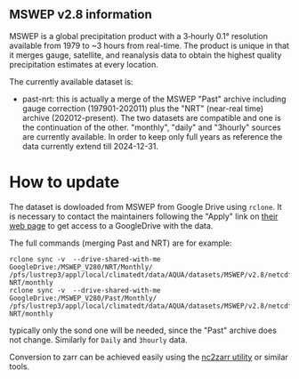 ## MSWEP v2.8 information

MSWEP is a global precipitation product with a 3‑hourly 0.1° resolution available from 1979 to ~3 hours from real-time. The product is unique in that it merges gauge, satellite, and reanalysis data to obtain the highest quality precipitation estimates at every location.

The currently available dataset is:

- past-nrt: this is actually a merge of the MSWEP "Past" archive including gauge correction (197901-202011) plus
            the "NRT" (near-real time) archive (202012-present). The two datasets are compatible and one is the continuation 
            of the other. "monthly", "daily" and "3hourly" sources are currently available. In order to keep only full years as reference the data currently extend till 2024-12-31.


# How to update

The dataset is dowloaded from MSWEP from Google Drive using `rclone`.
It is necessary to contact the maintainers following the "Apply" link on [their web page](https://www.gloh2o.org/mswep/) to
get access to a GoogleDrive with the data.

The full commands (merging Past and NRT) are for example:
````
rclone sync -v  --drive-shared-with-me GoogleDrive:/MSWEP_V280/NRT/Monthly/ /pfs/lustrep3/appl/local/climatedt/data/AQUA/datasets/MSWEP/v2.8/netcdf/Past-NRT/monthly
rclone sync -v  --drive-shared-with-me GoogleDrive:/MSWEP_V280/Past/Monthly/ /pfs/lustrep3/appl/local/climatedt/data/AQUA/datasets/MSWEP/v2.8/netcdf/Past-NRT/monthly
````
typically only the sond one will be needed, since the "Past" archive does not change. Similarly for `Daily` and `3hourly` data.

Conversion to zarr can be achieved easily using the [nc2zarr utility](https://github.com/bcdev/nc2zarr) or similar tools.




